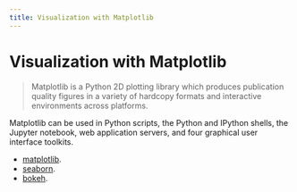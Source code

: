 ```yaml
---
title: Visualization with Matplotlib
---
```


# Visualization with Matplotlib

> Matplotlib is a Python 2D plotting library which produces publication quality figures in a variety of hardcopy formats and interactive environments across platforms.

Matplotlib can be used in Python scripts, the Python and IPython shells, the Jupyter notebook, web application servers, and four graphical user interface toolkits.

+ [matplotlib](https://matplotlib.org).
+ [seaborn](https://seaborn.pydata.org).
+ [bokeh](https://github.com/bokeh/bokeh-scala).
